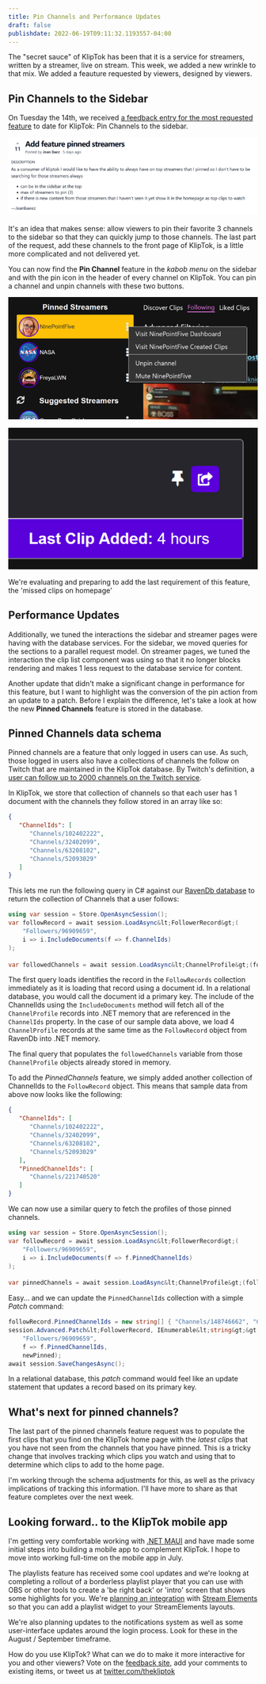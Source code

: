 ```yaml
---
title: Pin Channels and Performance Updates
draft: false
publishdate: 2022-06-19T09:11:32.1193557-04:00
---
```


The "secret sauce" of KlipTok has been that it is a service for streamers, written by a streamer, live on stream. This week, we added a new wrinkle to that mix.  We added a feauture requested by viewers, designed by viewers.

## Pin Channels to the Sidebar

On Tuesday the 14th, we received [a feedback entry for the most requested feature](https://feedback.kliptok.com/posts/109/add-feature-pinned-streamers) to date for KlipTok:  Pin Channels to the sidebar. 

[![Feedback entry for Pin Channels](img/7_1-Feedback.png)](https://feedback.kliptok.com/posts/109/add-feature-pinned-streamers)

It's an idea that makes sense: allow viewers to pin their favorite 3 channels to the sidebar so that they can quickly jump to those channels.  The last part of the request, add these channels to the front page of KlipTok, is a little more complicated and not delivered yet.

You can now find the **Pin Channel** feature in the _kabob menu_ on the sidebar and with the pin icon in the header of every channel on KlipTok.  You can pin a channel and unpin channels with these two buttons.

![Pinned channels on the sidebar with the context menu to unpin](img/7_2-pinned.png)


![Pin icon in the header of the streamer page](img/7_3-pin-header.png)

We're evaluating and preparing to add the last requirement of this feature, the 'missed clips on homepage'

## Performance Updates

Additionally, we tuned the interactions the sidebar and streamer pages were having with the database services.  For the sidebar, we moved queries for the sections to a parallel request model.  On streamer pages, we tuned the interaction the clip list component was using so that it no longer blocks rendering and makes 1 less request to the database service for content.

Another update that didn't make a significant change in performance for this feature, but I want to highlight was the conversion of the pin action from an update to a patch.  Before I explain the difference, let's take a look at how the new **Pinned Channels** feature is stored in the database.

## Pinned Channels data schema

Pinned channels are a feature that only logged in users can use.  As such, those logged in users also have a collections of channels the follow on Twitch that are maintained in the KlipTok database.  By Twitch's definition, a [user can follow up to 2000 channels on the Twitch service](https://blog.twitch.tv/en/2013/03/26/on-channel-following-limits-33997332dd34/).

In KlipTok, we store that collection of channels so that each user has 1 document with the channels they follow stored in an array like so:

```json
{
   "ChannelIds": [
      "Channels/102402222",
      "Channels/32402099",
      "Channels/63208102",
      "Channels/52093029"
   ]
}
```

This lets me run the following query in C# against our [RavenDb database](https://ravendb.net) to return the collection of Channels that a user follows:

```csharp
using var session = Store.OpenAsyncSession();
var followRecord = await session.LoadAsync&lt;FollowerRecord&gt;(
    "Followers/96909659",
    i => i.IncludeDocuments(f => f.ChannelIds)
);

var followedChannels = await session.LoadAsync&lt;ChannelProfile&gt;(followRecord.ChannelIds);
```

The first query loads identifies the record in the `FollowRecords` collection immediately as it is loading that record using a document id.  In a relational database, you would call the document id a primary key.  The include of the ChannelIds using the `IncludeDocuments` method will fetch all of the `ChannelProfile` records into .NET memory that are referenced in the `ChannelIds` property.  In the case of our sample data above, we load 4 `ChannelProfile` records at the same time as the `FollowRecord` object from RavenDb into .NET memory.

The final query that populates the `followedChannels` variable from those `ChannelProfile` objects already stored in memory.

To add the *PinnedChannels* feature, we simply added another collection of ChannelIds to the `FollowRecord` object.  This means that sample data from above now looks like the following:

```json
{
   "ChannelIds": [
      "Channels/102402222",
      "Channels/32402099",
      "Channels/63208102",
      "Channels/52093029"
   ],
   "PinnedChannelIds": [
      "Channels/221740520"
   ]
}
```

We can now use a similar query to fetch the profiles of those pinned channels.

```csharp
using var session = Store.OpenAsyncSession();
var followRecord = await session.LoadAsync&lt;FollowerRecord&gt;(
    "Followers/96909659",
    i => i.IncludeDocuments(f => f.PinnedChannelIds)
);

var pinnedChannels = await session.LoadAsync&lt;ChannelProfile&gt;(followRecord.PinnedChannelIds);
```

Easy...  and we can update the `PinnedChannelIds` collection with a simple *Patch* command:

```csharp
followRecord.PinnedChannelIds = new string[] { "Channels/148746662", "Channels/221740520" };
session.Advanced.Patch&lt;FollowerRecord, IEnumerable&lt;string&gt;&gt;(
    "Followers/96909659",
    f => f.PinnedChannelIds,
    newPinned);
await session.SaveChangesAsync();
```

In a relational database, this *patch* command would feel like an update statement that updates a record based on its primary key.

## What's next for pinned channels?

The last part of the pinned channels feature request was to populate the first clips that you find on the KlipTok home page with the _latest clips_ that you have not seen from the channels that you have pinned.  This is a tricky change that involves tracking which clips you watch and using that to determine which clips to add to the home page.

I'm working through the schema adjustments for this, as well as the privacy implications of tracking this information.  I'll have more to share as that feature completes over the next week.

## Looking forward.. to the KlipTok mobile app

I'm getting very comfortable working with [.NET MAUI](https://docs.microsoft.com/dotnet/maui/what-is-maui) and have made some initial steps into building a mobile app to complement KlipTok.  I hope to move into working full-time on the mobile app in July.

The playlists feature has received some cool updates and we're lookng at completing a rollout of a borderless playlist player that you can use with OBS or other tools to create a 'be right back' or 'intro' screen that shows some highlights for you.  We're [planning an integration](https://feedback.kliptok.com/posts/107/streamelements-widget-that-embeds-playlists) with [Stream Elements](https://streamelements.com) so that you can add a playlist widget to your StreamElements layouts.

We're also planning updates to the notifications system as well as some user-interface updates around the login process.  Look for these in the August / September timeframe.

How do you use KlipTok?  What can we do to make it more interactive for you and other viewers?  Vote on the [feedback site](https://feedback.kliptok.com), add your comments to existing items, or tweet us at [twitter.com/thekliptok](https://twitter.com/thekliptok)
